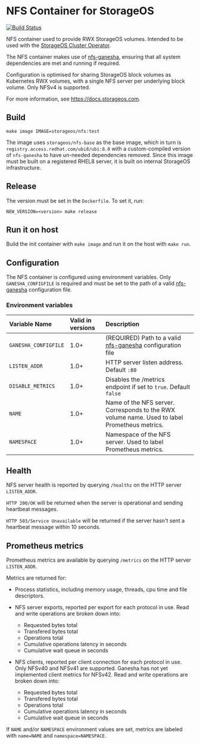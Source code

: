 # NFS Container for StorageOS

[![Build Status](https://travis-ci.org/storageos/nfs.svg?branch=master)](https://travis-ci.org/storageos/nfs)

NFS container used to provide RWX StorageOS volumes.  Intended to be used with
the [StorageOS Cluster Operator](https://github.com/storageos/cluster-operator).

The NFS container makes use of
[nfs-ganesha](http://github.com/nfs-ganesha/nfs-ganesha/), ensuring that all
system dependencies are met and running if required.

Configuration is optimised for sharing StorageOS block volumes as Kubernetes RWX
volumes, with a single NFS server per underlying block volume.  Only NFSv4 is
supported.

For more information, see https://docs.storageos.com.

## Build

```shell
make image IMAGE=storageos/nfs:test
```

The image uses `storageos/nfs-base` as the base image, which in turn is
`registry.access.redhat.com/ubi8/ubi:8.0` with a custom-compiled version of
`nfs-ganesha` to have un-needed dependencies removed.  Since this image must be
built on a registered RHEL8 server, it is built on internal StorageOS
infrastructure.

## Release

The version must be set in the `Dockerfile`.  To set it, run:

```console
NEW_VERSION=<version> make release
```

## Run it on host

Build the init container with `make image` and run it on the host with `make
run`.

## Configuration

The NFS container is configured using environment variables.  Only
`GANESHA_CONFIGFILE` is required and must be set to the path of a valid
[nfs-ganesha](http://github.com/nfs-ganesha/nfs-ganesha/) configuration
file.

### Environment variables

| Variable Name             | Valid in versions | Description |
| :------------------       | :---------------- | :---------- |
| `GANESHA_CONFIGFILE`      | 1.0+              | (REQUIRED) Path to a valid [nfs-ganesha](http://github.com/nfs-ganesha/nfs-ganesha/) configuration file |
| `LISTEN_ADDR`             | 1.0+              | HTTP server listen address. Default `:80` |
| `DISABLE_METRICS`         | 1.0+              | Disables the /metrics endpoint if set to `true`. Default `false` |
| `NAME`                    | 1.0+              | Name of the NFS server.  Corresponds to the RWX volume name.  Used to label Prometheus metrics. |
| `NAMESPACE`               | 1.0+              | Namespace of the NFS server. Used to label Prometheus metrics. |

## Health

NFS server health is reported by querying `/healthz` on the HTTP server
`LISTEN_ADDR`.

`HTTP 200/OK` will be returned when the server is operational and sending
heartbeat messages.

`HTTP 503/Service Unavailable` will be returned if the server hasn't sent a
heartbeat message within 10 seconds.

## Prometheus metrics

Prometheus metrics are available by querying `/metrics` on the HTTP server
`LISTEN_ADDR`.

Metrics are returned for:

- Process statistics, including memory usage, threads, cpu time and file
  descriptors.
- NFS server exports, reported per export for each protocol in use.  Read and
  write operations are broken down into:

    - Requested bytes total
    - Transfered bytes total
    - Operations total
    - Cumulative operations latency in seconds
    - Cumulative wait queue in seconds

- NFS clients, reported per client connection for each protocol in use.  Only
  NFSv40 and NFSv41 are supported.  Ganesha has not yet implemented client
  metrics for NFSv42. Read and write operations are broken down into:

    - Requested bytes total
    - Transfered bytes total
    - Operations total
    - Cumulative operations latency in seconds
    - Cumulative wait queue in seconds

If `NAME` and/or `NAMESPACE` environment values are set, metrics are labeled
with `name=NAME` and `namespace=NAMESPACE`.
